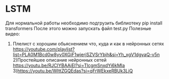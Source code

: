 # LSTM
Для нормальной работы необходимо подгрузить библиотеку
pip install transformers
После этого можно запускать файл test.py
Полезные видео:
1) Плелист с хорошим обьяснением что, куда и как в нейронных сетях
https://youtube.com/playlist?list=PLA0M1Bcd0w8yv0XGiF1wjerjSZVSrYbjh&si=Yh_xgV1dgyaQ-v5n
2)Простейшее описание нейронных сетей
https://youtu.be/RJCIYBAAiEI?si=TlcgmSnxdYi6kMIa
3)https://youtu.be/WIttZGQEdas?si=qFrWEkxeRBUk3LjQ
